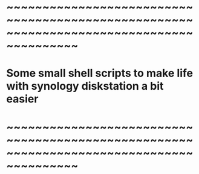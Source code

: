 # ~~~~~~~~~~~~~~~~~~~~~~~~~~~~~~~~~~~~~~~~~~~~~~~~~~~~~~~~~~~~~~~~~~~~~~~~~~~~~~~~~~~~~~~~
#
#  Some small shell scripts to make life with synology diskstation a bit easier
#
# ~~~~~~~~~~~~~~~~~~~~~~~~~~~~~~~~~~~~~~~~~~~~~~~~~~~~~~~~~~~~~~~~~~~~~~~~~~~~~~~~~~~~~~~~

